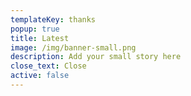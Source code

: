 ```yaml
---
templateKey: thanks
popup: true
title: Latest
image: /img/banner-small.png
description: Add your small story here
close_text: Close
active: false
---
```


